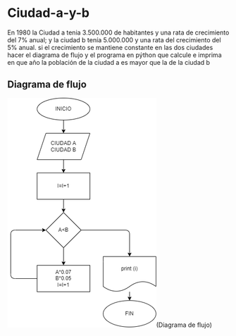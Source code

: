 # Ciudad-a-y-b
En 1980 la Ciudad a tenia 3.500.000 de habitantes y una rata de crecimiento del 7%  anual; y la ciudad b tenía 5.000.000 y una rata del crecimiento del 5% anual. si el crecimiento se mantiene constante en las dos ciudades hacer el diagrama de flujo y el programa en pýthon que calcule e imprima  en que año la población de la ciudad a es mayor que la de la ciudad b
## Diagrama de flujo
![Diagrama de flujo](diagrama.png)(Diagrama de flujo)